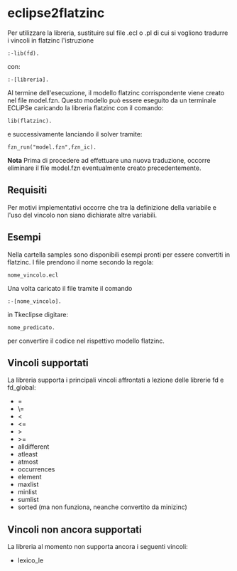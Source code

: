 # eclipse2flatzinc

Per utilizzare la libreria, sustituire sul file .ecl o .pl di cui si vogliono tradurre i vincoli in flatzinc l'istruzione
```
:-lib(fd).
```
con:
```
:-[libreria].
```
Al termine dell'esecuzione, il modello flatzinc corrispondente viene creato nel file model.fzn. Questo modello può essere eseguito da un terminale ECLiPSe caricando la libreria flatzinc con il comando:
```
lib(flatzinc).
```
e successivamente lanciando il solver tramite:
```
fzn_run("model.fzn",fzn_ic).
```
**Nota** Prima di procedere ad effettuare una nuova traduzione, occorre eliminare il file model.fzn eventualmente creato precedentemente.

## Requisiti
Per motivi implementativi occorre che tra la definizione della variabile e l'uso del vincolo non siano dichiarate altre variabili. 

## Esempi
Nella cartella samples sono disponibili esempi pronti per essere convertiti in flatzinc. I file prendono il nome secondo la regola:
```
nome_vincolo.ecl
```
Una volta caricato il file tramite il comando
```
:-[nome_vincolo].
```
in Tkeclipse digitare:
```
nome_predicato.
```
per convertire il codice nel rispettivo modello flatzinc.

## Vincoli supportati
La libreria supporta i principali vincoli affrontati a lezione delle librerie fd e fd_global:
- =
- \\=
- <
- <=
- \>
- \>=
- alldifferent
- atleast
- atmost
- occurrences
- element
- maxlist
- minlist
- sumlist
- sorted (ma non funziona, neanche convertito da minizinc)

## Vincoli non ancora supportati
La libreria al momento non supporta ancora i seguenti vincoli:
- lexico_le
